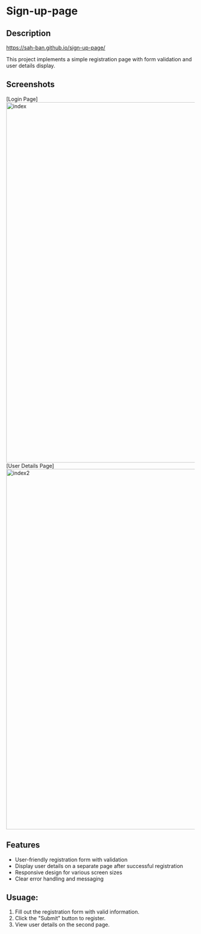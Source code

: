 # Sign-up-page

## Description

https://sah-ban.github.io/sign-up-page/

This project implements a simple registration page with form validation and user details display.

## Screenshots
[Login Page]
<img width="960" alt="index" src="https://github.com/sah-ban/sign-up-page/assets/153427359/6549f467-f7e0-4f6c-9220-f425f64ca6ae">
[User Details Page]
<img width="960" alt="index2" src="https://github.com/sah-ban/sign-up-page/assets/153427359/d7e072fa-bd32-4a52-9141-515d17eb5d63">


## Features

- User-friendly registration form with validation
- Display user details on a separate page after successful registration
- Responsive design for various screen sizes
- Clear error handling and messaging

## Usuage:

1. Fill out the registration form with valid information.
2. Click the "Submit" button to register.
3. View user details on the second page.
